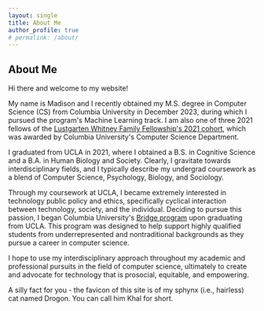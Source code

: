 ```yaml
---
layout: single
title: About Me
author_profile: true
# permalink: /about/
---
```


## About Me

Hi there and welcome to my website! 

My name is Madison and I recently obtained my M.S. degree in Computer Science (CS) from Columbia University in December 2023, during which I pursued the program's Machine Learning track. I am also one of three 2021 fellows of the [Lustgarten Whitney Family Fellowship's 2021 cohort](https://www.engineering.columbia.edu/news/asif-soeyadi-thantu-lustgarten-whitney-fellows), which was awarded by Columbia University's Computer Science Department.

I graduated from UCLA in 2021, where I obtained a B.S. in Cognitive Science and a B.A. in Human Biology and Society. Clearly, I gravitate towards interdisciplinary fields, and I typically describe my undergrad coursework as a blend of Computer Science, Psychology, Biology, and Sociology.

Through my coursework at UCLA, I became extremely interested in technology public policy and ethics, specifically cyclical interaction between technology, society, and the individual. Deciding to pursue this passion, I began Columbia University's [Bridge program](https://www.cs.columbia.edu/ms-bridge/) upon graduating from UCLA. This program was designed to help support highly qualified students from underrepresented and nontraditional backgrounds as they pursue a career in computer science.

I hope to use my interdisciplinary approach throughout my academic and professional pursuits in the field of computer science, ultimately to create and advocate for technology that is prosocial, equitable, and empowering.
 
A silly fact for you - the favicon of this site is of my sphynx (i.e., hairless) cat named Drogon. You can call him Khal for short.
